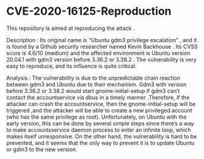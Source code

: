 # CVE-2020-16125-Reproduction
This repository is aimed at reproducing the attack . 

Description :
  Its original name is “Ubuntu gdm3 privilege escalation” , and it is found by a Github
security researcher named Kevin Backhouse . Its CVSS score is 4.6/10 (medium) and the
affected environment is Ubuntu version 20.04.1 with gdm3 version before 3.36.2 or 3.38.2 .
  The vulnerability is very easy to reproduce, and its influence is quite critical.

Analysis :
  The vulnerability is due to the unpredictable chain reaction between gdm3 and
Ubuntu due to their mechanism. Gdm3 with version before 3.36.2 or 3.38.2 would start
gnome-initial-setup if gdm3 can’t contact the accountservice via dbus in a timely manner
.Therefore, if the attacker can crash the accountservice, then the gnome-initial-setup will be
triggered ,and the attacker will be able to create a new privileged account (who has the
same privilege as root). Unfortunately, on Ubuntu with the early version, this can be done
by several simple steps since there’s a way to make accountsservice daemon process to
enter an infinite loop, which makes itself unresponsive. On the other hand, the vulnerability
is hard to be prevented, and it seems that the only way to prevent it is to update Ubuntu or
gdm3 to the new version.

